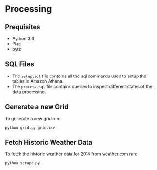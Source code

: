 # Processing

## Prequisites

- Python 3.6
- Plac
- pytz

## SQL Files

- The `setup.sql` file contains all the sql commands used to setup the tables in Amazon Athena.
- The `process.sql` file contains queries to inspect different states of the data processing.

## Generate a new Grid

To generate a new grid run:
```
python grid.py grid.csv
```

## Fetch Historic Weather Data

To fetch the historic weather data for 2014 from weather.com run:

```
python scrape.py
```
